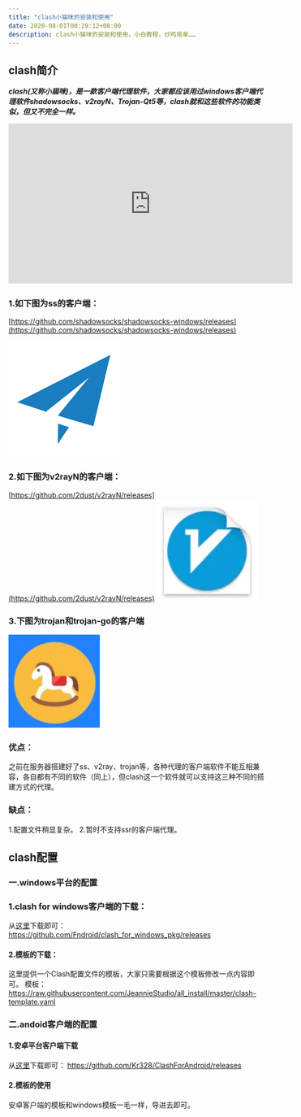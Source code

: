 ```yaml
---
title: "clash小猫咪的安装和使用"
date: 2020-08-01T00:29:12+08:00
description: clash小猫咪的安装和使用，小白教程，炒鸡简单……
---
```


## clash简介
***clash(又称小猫咪)，是一款客户端代理软件，大家都应该用过windows客户端代理软件shadowsocks、v2rayN、Trojan-Qt5等，clash就和这些软件的功能类似，但又不完全一样。***
<iframe width="560" height="315" src="https://www.youtube.com/embed/wdzI_3xbhxQ" frameborder="0" allow="accelerometer; autoplay; encrypted-media; gyroscope; picture-in-picture" allowfullscreen></iframe>

### 1.如下图为ss的客户端：
[https://github.com/shadowsocks/shadowsocks-windows/releases](https://github.com/shadowsocks/shadowsocks-windows/releases)

![](https://raw.githubusercontent.com/JeannieStudio/jeanniestudio.images/master/img/ss.png)
### 2.如下图为v2rayN的客户端：
[https://github.com/2dust/v2rayN/releases](https://github.com/2dust/v2rayN/releases)
![](https://raw.githubusercontent.com/JeannieStudio/jeanniestudio.images/master/img/v2rayN.jpg)

### 3.下图为trojan和trojan-go的客户端

![](https://github.com/JeannieStudio/jeanniestudio.images/blob/master/img/trojan.jpg?raw=true)


### 优点：
之前在服务器搭建好了ss、v2ray、trojan等，各种代理的客户端软件不能互相兼容，各自都有不同的软件（同上），但clash这一个软件就可以支持这三种不同的搭建方式的代理。
### 缺点：
1.配置文件稍显复杂。
2.暂时不支持ssr的客户端代理。
## clash配置
### 一.windows平台的配置
### 1.clash for windows客户端的下载：
从[这里](https://github.com/Fndroid/clash_for_windows_pkg/releases)下载即可：
https://github.com/Fndroid/clash_for_windows_pkg/releases
#### 2.模板的下载：
这里提供一个Clash配置文件的模板，大家只需要根据这个模板修改一点内容即可。
模板：https://raw.githubusercontent.com/JeannieStudio/all_install/master/clash-template.yaml

### 二.andoid客户端的配置
#### 1.安卓平台客户端下载
从[这里](https://github.com/Kr328/ClashForAndroid/releases)下载即可：
https://github.com/Kr328/ClashForAndroid/releases
#### 2.模板的使用
安卓客户端的模板和windows模板一毛一样，导进去即可。






